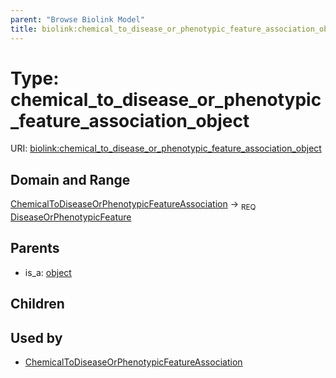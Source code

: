 ```yaml
---
parent: "Browse Biolink Model"
title: biolink:chemical_to_disease_or_phenotypic_feature_association_object
---
```


# Type: chemical_to_disease_or_phenotypic_feature_association_object




URI: [biolink:chemical_to_disease_or_phenotypic_feature_association_object](https://w3id.org/biolink/vocab/chemical_to_disease_or_phenotypic_feature_association_object)



## Domain and Range

[ChemicalToDiseaseOrPhenotypicFeatureAssociation](ChemicalToDiseaseOrPhenotypicFeatureAssociation.md) ->  <sub>REQ</sub> [DiseaseOrPhenotypicFeature](DiseaseOrPhenotypicFeature.md)

## Parents

 *  is_a: [object](object.md)

## Children


## Used by

 * [ChemicalToDiseaseOrPhenotypicFeatureAssociation](ChemicalToDiseaseOrPhenotypicFeatureAssociation.md)
